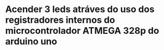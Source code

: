 # Acender 3 leds atráves do uso dos registradores internos do microcontrolador ATMEGA 328p do arduino uno

